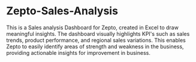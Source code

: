 # Zepto-Sales-Analysis
This is a Sales analysis Dashboard for Zepto, created in Excel to draw meaningful insights. The dashboard visually highlights KPI's such as sales trends, product performance, and regional sales variations. This enables Zepto to easily identify areas of strength and weakness in the business, providing actionable insights for improvement in business.
